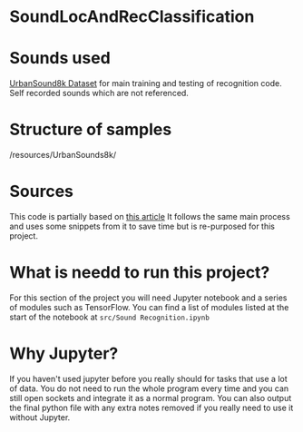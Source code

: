 SoundLocAndRecClassification
===============

# Sounds used
[UrbanSound8k Dataset](https://urbansounddataset.weebly.com/urbansound8k.html) for main training and testing of recognition code.  
Self recorded sounds which are not referenced.


# Structure of samples
/resources/UrbanSounds8k/


# Sources
This code is partially based on [this article](https://medium.com/@mikesmales/sound-classification-using-deep-learning-8bc2aa1990b7)
It follows the same main process and uses some snippets from it to save time but is re-purposed for this project.

# What is needd to run this project?
For this section of the project you will need Jupyter notebook and a series of modules such as TensorFlow.
You can find a list of modules listed at the start of the notebook at `src/Sound Recognition.ipynb`

# Why Jupyter?
If you haven't used jupyter before you really should for tasks that use a lot of data.
You do not need to run the whole program every time and you can still open sockets and integrate it as a normal program.
You can also output the final python file with any extra notes removed if you really need to use it without Jupyter.

